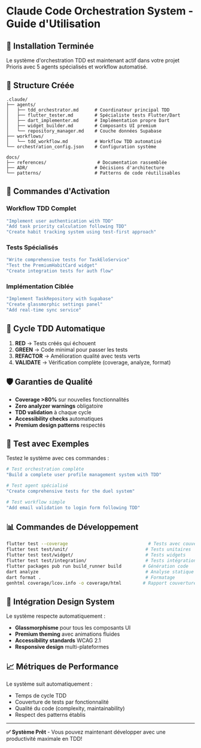 # Claude Code Orchestration System - Guide d'Utilisation

## 🚀 Installation Terminée

Le système d'orchestration TDD est maintenant actif dans votre projet Prioris avec 5 agents spécialisés et workflow automatisé.

## 📁 Structure Créée

```
.claude/
├── agents/
│   ├── tdd_orchestrator.md      # Coordinateur principal TDD
│   ├── flutter_tester.md        # Spécialiste tests Flutter/Dart
│   ├── dart_implementer.md      # Implémentation propre Dart
│   ├── widget_builder.md        # Composants UI premium
│   └── repository_manager.md    # Couche données Supabase
├── workflows/
│   └── tdd_workflow.md          # Workflow TDD automatisé
└── orchestration_config.json    # Configuration système

docs/
├── references/                   # Documentation rassemblée
├── ADR/                         # Décisions d'architecture  
└── patterns/                    # Patterns de code réutilisables
```

## 🎯 Commandes d'Activation

### Workflow TDD Complet
```bash
"Implement user authentication with TDD"
"Add task priority calculation following TDD"  
"Create habit tracking system using test-first approach"
```

### Tests Spécialisés
```bash
"Write comprehensive tests for TaskEloService"
"Test the PremiumHabitCard widget"
"Create integration tests for auth flow"
```

### Implémentation Ciblée  
```bash
"Implement TaskRepository with Supabase"
"Create glassmorphic settings panel"
"Add real-time sync service"
```

## 🔄 Cycle TDD Automatique

1. **RED** → Tests créés qui échouent
2. **GREEN** → Code minimal pour passer les tests  
3. **REFACTOR** → Amélioration qualité avec tests verts
4. **VALIDATE** → Vérification complète (coverage, analyze, format)

## 🛡️ Garanties de Qualité

- **Coverage >80%** sur nouvelles fonctionnalités
- **Zero analyzer warnings** obligatoire
- **TDD validation** à chaque cycle
- **Accessibility checks** automatiques
- **Premium design patterns** respectés

## 🧪 Test avec Exemples

Testez le système avec ces commandes :

```bash
# Test orchestration complète
"Build a complete user profile management system with TDD"

# Test agent spécialisé  
"Create comprehensive tests for the duel system"

# Test workflow simple
"Add email validation to login form following TDD"
```

## 📊 Commandes de Développement

```bash
flutter test --coverage                              # Tests avec couverture
flutter test test/unit/                             # Tests unitaires
flutter test test/widget/                           # Tests widgets
flutter test test/integration/                      # Tests intégration
flutter packages pub run build_runner build        # Génération code
dart analyze                                        # Analyse statique
dart format .                                       # Formatage
genhtml coverage/lcov.info -o coverage/html        # Rapport couverture
```

## 🎨 Intégration Design System

Le système respecte automatiquement :
- **Glassmorphisme** pour tous les composants UI
- **Premium theming** avec animations fluides
- **Accessibility standards** WCAG 2.1
- **Responsive design** multi-plateformes

## 📈 Métriques de Performance

Le système suit automatiquement :
- Temps de cycle TDD
- Couverture de tests par fonctionnalité  
- Qualité du code (complexity, maintainability)
- Respect des patterns établis

---

**✅ Système Prêt** - Vous pouvez maintenant développer avec une productivité maximale en TDD!